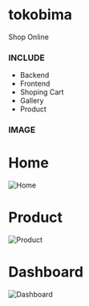 # tokobima
 Shop Online

### INCLUDE ###
- Backend
- Frontend
- Shoping Cart
- Gallery
- Product


### IMAGE ###

# Home #
![Home](https://github.com/hesendwi1411/tokobima/blob/master/image/Home.jpg)

# Product #
![Product](https://github.com/hesendwi1411/tokobima/blob/master/image/Detail.jpg)

# Dashboard #
![Dashboard](https://github.com/hesendwi1411/tokobima/blob/master/image/Dashboard.jpg)
